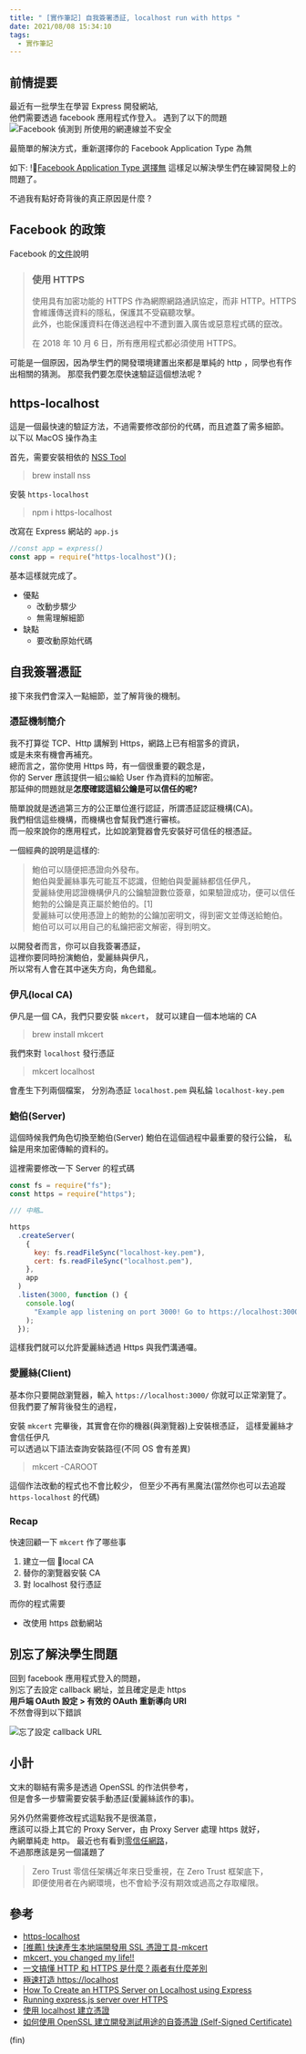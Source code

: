 ```yaml
---
title: " [實作筆記] 自我簽署憑証, localhost run with https "
date: 2021/08/08 15:34:10
tags:
  - 實作筆記
---
```


## 前情提要

最近有一批學生在學習 Express 開發網站,  
他們需要透過 facebook 應用程式作登入。
遇到了以下的問題
![Facebook 偵測到 所使用的網連線並不安全](../../images/2021/fb_login_fail.png)

最簡單的解決方式，重新選擇你的 Facebook Application Type 為無

如下:
![Facebook Application Type 選擇無](../../images/2021/fb_application_type.png)
這樣足以解決學生們在練習開發上的問題了。

不過我有點好奇背後的真正原因是什麼 ?

## Facebook 的政策

Facebook 的[文件](https://developers.facebook.com/docs/facebook-login/security/#surfacearea)說明

> ### 使用 HTTPS
>
> 使用具有加密功能的 HTTPS 作為網際網路通訊協定，而非 HTTP。HTTPS 會維護傳送資料的隱私，保護其不受竊聽攻擊。  
> 此外，也能保護資料在傳送過程中不遭到置入廣告或惡意程式碼的竄改。
>
> 在 2018 年 10 月 6 日，所有應用程式都必須使用 HTTPS。

可能是一個原因，因為學生們的開發環境建置出來都是單純的 http ，同學也有作出相關的猜測。
那麼我們要怎麼快速驗証這個想法呢 ?

## https-localhost

這是一個最快速的驗証方法，不過需要修改部份的代碼，而且遮蓋了需多細節。
以下以 MacOS 操作為主

首先，需要安裝相依的 [NSS Tool](https://developer.mozilla.org/en-US/docs/Mozilla/Projects/NSS/tools/NSS_Tools_certutil)

> brew install nss

安裝 `https-localhost`

> npm i https-localhost

改寫在 Express 網站的 `app.js`

```javascript
//const app = express()
const app = require("https-localhost")();
```

基本這樣就完成了。

- 優點
  - 改動步驟少
  - 無需理解細節
- 缺點
  - 要改動原始代碼

## 自我簽署憑証

接下來我們會深入一點細節，並了解背後的機制。

### 憑証機制簡介

我不打算從 TCP、Http 講解到 Https，網路上已有相當多的資訊，  
或是未來有機會再補充。  
總而言之，當你使用 Https 時，有一個很重要的觀念是，  
你的 Server 應該提供一組`公鑰`給 User 作為資料的加解密。  
那延伸的問題就是**怎麼確認這組公鑰是可以信任的呢?**

簡單說就是透過第三方的公正單位進行認証，所謂憑証認証機構(CA)。  
我們相信這些機構，而機構也會幫我們進行審核。  
而一般來說你的應用程式，比如說瀏覽器會先安裝好可信任的根憑証。

一個經典的說明是這樣的:

> 鮑伯可以隨便把憑證向外發布。  
> 鮑伯與愛麗絲事先可能互不認識，但鮑伯與愛麗絲都信任伊凡，  
> 愛麗絲使用認證機構伊凡的公鑰驗證數位簽章，如果驗證成功，便可以信任鮑勃的公鑰是真正屬於鮑伯的。[1]  
> 愛麗絲可以使用憑證上的鮑勃的公鑰加密明文，得到密文並傳送給鮑伯。  
> 鮑伯可以可以用自己的私鑰把密文解密，得到明文。

以開發者而言，你可以自我簽署憑証，  
這裡你要同時扮演鮑伯，愛麗絲與伊凡，  
所以常有人會在其中迷失方向，角色錯亂。

### 伊凡(local CA)

伊凡是一個 CA，我們只要安裝 `mkcert`，
就可以建自一個本地端的 CA

> brew install mkcert

我們來對 `localhost` 發行憑証

> mkcert localhost

會產生下列兩個檔案，
分別為憑証 `localhost.pem`
與私錀 `localhost-key.pem`

### 鮑伯(Server)

這個時候我們角色切換至鮑伯(Server)
鮑伯在這個過程中最重要的發行公錀，
私錀是用來加密傳輸的資料的。

這裡需要修改一下 Server 的程式碼

```javascript
const fs = require("fs");
const https = require("https");

/// 中略…

https
  .createServer(
    {
      key: fs.readFileSync("localhost-key.pem"),
      cert: fs.readFileSync("localhost.pem"),
    },
    app
  )
  .listen(3000, function () {
    console.log(
      "Example app listening on port 3000! Go to https://localhost:3000/"
    );
  });
```

這樣我們就可以允許愛麗絲透過 Https 與我們溝通囉。

### 愛麗絲(Client)

基本你只要開啟瀏覽器，輸入 `https://localhost:3000/` 你就可以正常瀏覽了。
但我們要了解背後發生的過程，

安裝 `mkcert` 完畢後，其實會在你的機器(與瀏覽器)上安裝根憑証，
這樣愛麗絲才會信任伊凡  
可以透過以下語法查詢安裝路徑(不同 OS 會有差異)

> mkcert -CAROOT

這個作法改動的程式也不會比較少，
但至少不再有黑魔法(當然你也可以去追蹤 `https-localhost` 的代碼)

### Recap

快速回顧一下 `mkcert` 作了哪些事

1. 建立一個 local CA
2. 替你的瀏覽器安裝 CA
3. 對 localhost 發行憑証

而你的程式需要

- 改使用 https 啟動網站

## 別忘了解決學生問題

回到 facebook 應用程式登入的問題，  
別忘了去設定 callback 網址，並且確定是走 https  
**用戶端 OAuth 設定 > 有效的 OAuth 重新導向 URI**  
不然會得到以下錯誤

![忘了設定 callback URL](../../images/2021/fb_login_fail_wrong_domain.png)

## 小計

文末的聯結有需多是透過 OpenSSL 的作法供參考，  
但是會多一步驟需要安裝手動憑証(愛麗絲該作的事)。

另外仍然需要修改程式這點我不是很滿意，  
應該可以掛上其它的 Proxy Server，由 Proxy Server 處理 https 就好，  
內網單純走 http。
最近也有看到[零信任網路](https://www.youtube.com/watch?v=gC4wmZf7dAI)，  
不過那應該是另一個議題了

> Zero Trust 零信任架構近年來日受重視，在 Zero Trust 框架底下，  
> 即便使用者在內網環境，也不會給予沒有期效或過高之存取權限。

## 參考

- [https-localhost](https://www.npmjs.com/package/https-localhost?activeTab=readme)
- [[推薦] 快速產生本地端開發用 SSL 憑證工具-mkcert](https://xenby.com/b/205-%E6%8E%A8%E8%96%A6-%E5%BF%AB%E9%80%9F%E7%94%A2%E7%94%9F%E6%9C%AC%E5%9C%B0%E7%AB%AF%E9%96%8B%E7%99%BC%E7%94%A8ssl%E6%86%91%E8%AD%89%E5%B7%A5%E5%85%B7-mkcert)
- [mkcert, you changed my life!!](https://medium.com/@shriramsharma/mkcert-you-changed-my-life-b157466880bf)
- [一文搞懂 HTTP 和 HTTPS 是什麼？兩者有什麼差別](https://tw.alphacamp.co/blog/http-https-difference)
- [極速打造 https://localhost](https://onlinemad.medium.com/%E6%A5%B5%E9%80%9F%E6%89%93%E9%80%A0-https-localhost-431d89a0c2e4)
- [How To Create an HTTPS Server on Localhost using Express](https://medium.com/@nitinpatel_20236/how-to-create-an-https-server-on-localhost-using-express-366435d61f28)
- [Running express.js server over HTTPS](https://timonweb.com/javascript/running-expressjs-server-over-https/)
- [使用 localhost 建立憑證](https://letsencrypt.org/zh-tw/docs/certificates-for-localhost/)
- [如何使用 OpenSSL 建立開發測試用途的自簽憑證 (Self-Signed Certificate)
  ](https://blog.miniasp.com/post/2019/02/25/Creating-Self-signed-Certificate-using-OpenSSL)

(fin)

